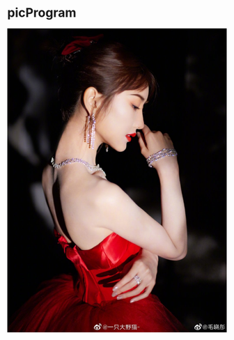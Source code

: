 # picProgram
![iamge](https://github.com/ywyw090034/picProgram/blob/main/005ZlwBQgy1gwb0iafo7xj30u015jadb.jpeg)
